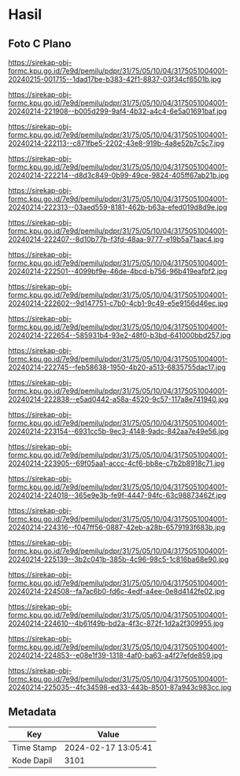 # Hasil

## Foto C Plano

https://sirekap-obj-formc.kpu.go.id/7e9d/pemilu/pdpr/31/75/05/10/04/3175051004001-20240215-001715--1dad17be-b383-42f1-8837-03f34cf6501b.jpg

https://sirekap-obj-formc.kpu.go.id/7e9d/pemilu/pdpr/31/75/05/10/04/3175051004001-20240214-221908--b005d299-9af4-4b32-a4c4-6e5a01691baf.jpg

https://sirekap-obj-formc.kpu.go.id/7e9d/pemilu/pdpr/31/75/05/10/04/3175051004001-20240214-222113--c871fbe5-2202-43e8-919b-4a8e52b7c5c7.jpg

https://sirekap-obj-formc.kpu.go.id/7e9d/pemilu/pdpr/31/75/05/10/04/3175051004001-20240214-222214--d8d3c849-0b99-49ce-9824-405ff67ab21b.jpg

https://sirekap-obj-formc.kpu.go.id/7e9d/pemilu/pdpr/31/75/05/10/04/3175051004001-20240214-222313--03aed559-8181-462b-b63a-efed019d8d9e.jpg

https://sirekap-obj-formc.kpu.go.id/7e9d/pemilu/pdpr/31/75/05/10/04/3175051004001-20240214-222407--8d10b77b-f3fd-48aa-9777-e19b5a71aac4.jpg

https://sirekap-obj-formc.kpu.go.id/7e9d/pemilu/pdpr/31/75/05/10/04/3175051004001-20240214-222501--4099bf9e-46de-4bcd-b756-96b419eafbf2.jpg

https://sirekap-obj-formc.kpu.go.id/7e9d/pemilu/pdpr/31/75/05/10/04/3175051004001-20240214-222602--9d147751-c7b0-4cb1-9c49-e5e9156d46ec.jpg

https://sirekap-obj-formc.kpu.go.id/7e9d/pemilu/pdpr/31/75/05/10/04/3175051004001-20240214-222654--585931b4-93e2-48f0-b3bd-641000bbd257.jpg

https://sirekap-obj-formc.kpu.go.id/7e9d/pemilu/pdpr/31/75/05/10/04/3175051004001-20240214-222745--feb58638-1950-4b20-a513-6835755dac17.jpg

https://sirekap-obj-formc.kpu.go.id/7e9d/pemilu/pdpr/31/75/05/10/04/3175051004001-20240214-222838--e5ad0442-a58a-4520-9c57-117a8e741940.jpg

https://sirekap-obj-formc.kpu.go.id/7e9d/pemilu/pdpr/31/75/05/10/04/3175051004001-20240214-223154--6931cc5b-9ec3-4148-9adc-842aa7e49e56.jpg

https://sirekap-obj-formc.kpu.go.id/7e9d/pemilu/pdpr/31/75/05/10/04/3175051004001-20240214-223905--69f05aa1-accc-4cf6-bb8e-c7b2b8918c71.jpg

https://sirekap-obj-formc.kpu.go.id/7e9d/pemilu/pdpr/31/75/05/10/04/3175051004001-20240214-224018--365e9e3b-fe9f-4447-94fc-63c98873462f.jpg

https://sirekap-obj-formc.kpu.go.id/7e9d/pemilu/pdpr/31/75/05/10/04/3175051004001-20240214-224316--f047ff56-0887-42eb-a28b-6579193f683b.jpg

https://sirekap-obj-formc.kpu.go.id/7e9d/pemilu/pdpr/31/75/05/10/04/3175051004001-20240214-225139--3b2c041b-385b-4c96-98c5-1c816ba68e90.jpg

https://sirekap-obj-formc.kpu.go.id/7e9d/pemilu/pdpr/31/75/05/10/04/3175051004001-20240214-224508--fa7ac6b0-fd6c-4edf-a4ee-0e8d4142fe02.jpg

https://sirekap-obj-formc.kpu.go.id/7e9d/pemilu/pdpr/31/75/05/10/04/3175051004001-20240214-224610--4b61f49b-bd2a-4f3c-872f-1d2a2f309955.jpg

https://sirekap-obj-formc.kpu.go.id/7e9d/pemilu/pdpr/31/75/05/10/04/3175051004001-20240214-224853--e08e1f39-1318-4af0-ba63-a4f27efde859.jpg

https://sirekap-obj-formc.kpu.go.id/7e9d/pemilu/pdpr/31/75/05/10/04/3175051004001-20240214-225035--4fc34598-ed33-443b-8501-87a943c983cc.jpg


## Metadata

| Key        | Value               |
| ---------- | ------------------- |
| Time Stamp | 2024-02-17 13:05:41 |
| Kode Dapil | 3101                |



